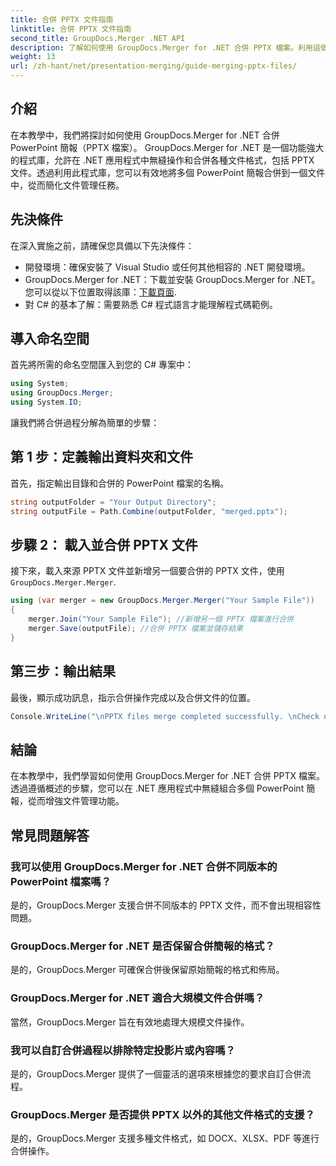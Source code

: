 ```yaml
---
title: 合併 PPTX 文件指南
linktitle: 合併 PPTX 文件指南
second_title: GroupDocs.Merger .NET API
description: 了解如何使用 GroupDocs.Merger for .NET 合併 PPTX 檔案。利用這個強大的 .NET 程式庫簡化文件管理。
weight: 13
url: /zh-hant/net/presentation-merging/guide-merging-pptx-files/
---
```

## 介紹
在本教學中，我們將探討如何使用 GroupDocs.Merger for .NET 合併 PowerPoint 簡報（PPTX 檔案）。 GroupDocs.Merger for .NET 是一個功能強大的程式庫，允許在 .NET 應用程式中無縫操作和合併各種文件格式，包括 PPTX 文件。透過利用此程式庫，您可以有效地將多個 PowerPoint 簡報合併到一個文件中，從而簡化文件管理任務。
## 先決條件
在深入實施之前，請確保您具備以下先決條件：
- 開發環境：確保安裝了 Visual Studio 或任何其他相容的 .NET 開發環境。
- GroupDocs.Merger for .NET：下載並安裝 GroupDocs.Merger for .NET。您可以從以下位置取得該庫：[下載頁面](https://releases.groupdocs.com/merger/net/).
- 對 C# 的基本了解：需要熟悉 C# 程式語言才能理解程式碼範例。

## 導入命名空間
首先將所需的命名空間匯入到您的 C# 專案中：
```csharp
using System; 
using GroupDocs.Merger;
using System.IO;
```

讓我們將合併過程分解為簡單的步驟：
## 第 1 步：定義輸出資料夾和文件
首先，指定輸出目錄和合併的 PowerPoint 檔案的名稱。
```csharp
string outputFolder = "Your Output Directory";
string outputFile = Path.Combine(outputFolder, "merged.pptx");
```
## 步驟 2： 載入並合併 PPTX 文件
接下來，載入來源 PPTX 文件並新增另一個要合併的 PPTX 文件，使用`GroupDocs.Merger.Merger`.
```csharp
using (var merger = new GroupDocs.Merger.Merger("Your Sample File"))
{
    merger.Join("Your Sample File"); //新增另一個 PPTX 檔案進行合併
    merger.Save(outputFile); //合併 PPTX 檔案並儲存結果
}
```
## 第三步：輸出結果
最後，顯示成功訊息，指示合併操作完成以及合併文件的位置。
```csharp
Console.WriteLine("\nPPTX files merge completed successfully. \nCheck output in {0}", outputFolder);
```

## 結論
在本教學中，我們學習如何使用 GroupDocs.Merger for .NET 合併 PPTX 檔案。透過遵循概述的步驟，您可以在 .NET 應用程式中無縫組合多個 PowerPoint 簡報，從而增強文件管理功能。

## 常見問題解答
### 我可以使用 GroupDocs.Merger for .NET 合併不同版本的 PowerPoint 檔案嗎？
是的，GroupDocs.Merger 支援合併不同版本的 PPTX 文件，而不會出現相容性問題。
### GroupDocs.Merger for .NET 是否保留合併簡報的格式？
是的，GroupDocs.Merger 可確保合併後保留原始簡報的格式和佈局。
### GroupDocs.Merger for .NET 適合大規模文件合併嗎？
當然，GroupDocs.Merger 旨在有效地處理大規模文件操作。
### 我可以自訂合併過程以排除特定投影片或內容嗎？
是的，GroupDocs.Merger 提供了一個靈活的選項來根據您的要求自訂合併流程。
### GroupDocs.Merger 是否提供 PPTX 以外的其他文件格式的支援？
是的，GroupDocs.Merger 支援多種文件格式，如 DOCX、XLSX、PDF 等進行合併操作。